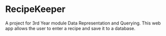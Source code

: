 # RecipeKeeper
A project for 3rd Year module Data Representation and Querying. This web app allows the user to enter a recipe and save it to a database.
